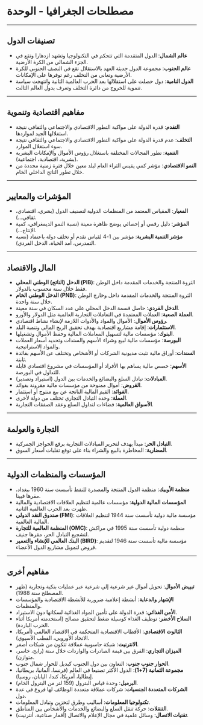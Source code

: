 # مصطلحات الجغرافيا - الوحدة 

---

## تصنيفات الدول

- **عالم الشمال**: الدول المتقدمة التي تتحكم في التكنولوجيا وتشهد ازدهارا وتقع في الجزء الشمالي من الكرة الأرضية.
- **عالم الجنوب**: مجموعة الدول حديثة العهد بالاستقلال تقع في النصف الجنوبي للكرة الأرضية وتعاني من التخلف رغم توفرها على الإمكانات.
- **الدول النامية**: دول حصلت على استقلالها بعد الحرب العالمية الثانية وانتهجت سياسة تنموية للخروج من دائرة التخلف وتعرف بدول العالم الثالث.

---

## مفاهيم اقتصادية وتنموية

- **التقدم**: قدرة الدولة على مواكبة التطور الاقتصادي والاجتماعي والثقافي نتيجة استغلالها الجيد لمواردها.
- **التخلف**: عدم قدرة الدولة على مواكبة التطور الاقتصادي والاجتماعي والثقافي نتيجة سوء استغلال الموارد.
- **التنمية**: تطور المجالات المختلفة باستغلال رؤوس الأموال والإمكانات البشرية (بشرية، اقتصادية، اجتماعية).
- **النمو الاقتصادي**: مؤشر كمي يقيس الثراء العام لبلد معين خلال فترة زمنية محددة من خلال تطور الناتج الداخلي الخام.

---

## المؤشرات والمعايير

- **المعيار**: المقياس المعتمد من المنظمات الدولية لتصنيف الدول (بشري، اقتصادي، ثقافي...).
- **المؤشر**: دليل رقمي أو إحصائي يوضح ظاهرة معينة (نسبة النمو الديمغرافي، كمية الإنتاج...).
- **مؤشر التنمية البشرية**: مؤشر بين 1-4 لقياس تقدم أو تخلف دولة باعتماد (نسبة التمدرس، أمد الحياة، الدخل الفردي).

---

## المال والاقتصاد

- **الدخل (الناتج) الوطني المحلي (PIB)**: الثروة المنتجة والخدمات المقدمة داخل الوطن فقط خلال سنة محسوب بالدولار.
- **الدخل الوطني الخام (PNB)**: الثروة المنتجة والخدمات المقدمة داخل وخارج الوطن خلال سنة واحدة.
- **الدخل الفردي**: حاصل قسمة الدخل المحلي على عدد السكان في سنة معينة.
- **العملة الصعبة**: العملات المعتمدة في التعاملات التجارية العالمية مثل الدولار والأورو.
- **رؤوس الأموال**: الأموال والمواد والأدوات اللازمة لإنشاء نشاط اقتصادي.
- **الاستثمارات**: إقامة مشاريع اقتصادية بهدف تحقيق الربح المالي وتنمية البلد.
- **البنوك**: مؤسسات مالية لتسهيل المعاملات المالية وحفظ الأموال وتشغيلها.
- **البورصة**: مؤسسات مالية لبيع وشراء الأسهم والسندات وتحديد أسعار العملات والمواد الاستراتيجية.
- **السندات**: أوراق مالية تثبت مديونية الشركات أو الأشخاص وتختلف عن الأسهم بفائدة ثابتة.
- **الأسهم**: حصص مالية يساهم بها الأفراد أو المؤسسات في مشروع اقتصادي قابلة للتداول في البورصة.
- **المبادلات**: تبادل السلع والبضائع والخدمات بين الدول (استيراد وتصدير).
- **القروض**: أموال ممنوحة من مؤسسات مالية مقرونة بفوائد.
- **الفوائد**: القيم المالية الناتجة عن بيع منتوج أو استثمار.
- **العملة**: وحدة التبادل التجاري تختلف من دولة لأخرى.
- **الأسواق العالمية**: فضاءات لتداول السلع وعقد الصفقات التجارية.

---

## التجارة والعولمة

- **التبادل الحر**: مبدأ يهدف لتحرير المبادلات التجارية برفع الحواجز الجمركية.
- **المضاربة**: المخاطرة بالبيع والشراء بناء على توقع تقلبات أسعار السوق.

---

## المؤسسات والمنظمات الدولية

- **منظمة الأوبيك**: منظمة الدول المنتجة والمصدرة للنفط تأسست سنة 1960 ببغداد، مقرها فيينا.
- **المؤسسات المالية الدولية**: مؤسسات عالمية لتنظيم العلاقات الاقتصادية والمالية ظهرت بعد الحرب العالمية الثانية.
- **صندوق النقد الدولي (FMI)**: مؤسسة مالية دولية تأسست سنة 1944 لتنظيم العلاقات المالية العالمية.
- **المنظمة العالمية للتجارة (OMC)**: منظمة دولية تأسست سنة 1995 في مراكش لتشجيع التبادل الحر، مقرها جنيف.
- **البنك العالمي للإنشاء والتعمير (BIRD)**: مؤسسة مالية تأسست سنة 1946 لتقديم قروض لتمويل مشاريع الدول الأعضاء.

---

## مفاهيم أخرى

- **تبييض الأموال**: تحويل أموال غير شرعية إلى شرعية عبر عمليات بنكية وتجارية (ظهر المصطلح سنة 1988).
- **الإشهار والدعاية**: أنشطة إعلامية ضرورية للأنشطة الاقتصادية والمؤسسات والمنظمات.
- **الأمن الغذائي**: قدرة الدولة على تأمين المواد الغذائية لسكانها دون الاستيراد.
- **السلاح الأخضر**: توظيف الغذاء كوسيلة ضغط لتحقيق مصالح (استخدمته أمريكا أثناء الحرب الباردة).
- **الثالوث الاقتصادي**: الأقطاب الاقتصادية المتحكمة في الاقتصاد العالمي (أمريكا، الاتحاد الأوروبي، القطب الآسيوي).
- **الانترنيت**: شبكة حاسوبية عملاقة تتكون من شبكات أصغر.
- **الميزان التجاري**: الفرق بين قيمة الصادرات والواردات خلال سنة (رابح، خاسر، متوازن).
- **الحوار جنوب جنوب**: التعاون بين دول الجنوب كبديل للحوار شمال جنوب.
- **مجموعة الثمانية (7+1)**: الدول الأكثر تصنيعا في العالم (فرنسا، ألمانيا، بريطانيا، إيطاليا، أمريكا، كندا، اليابان، روسيا).
- **البرميل**: وحدة قياس البترول (159 لتر من البترول الخام).
- **الشركات المتعددة الجنسيات**: شركات عملاقة متعددة الوظائف لها فروع في عدة دول.
- **تكنولوجيا المعلومات**: أساليب وطرق لتخزين وتبادل المعلومات.
- **التنقلات**: حركة تنقل السلع والبضائع والخدمات والأشخاص بين المناطق.
- **تقنيات الاتصال**: وسائل علمية في مجال الإعلام والاتصال (أقمار صناعية، أنترنيت).

